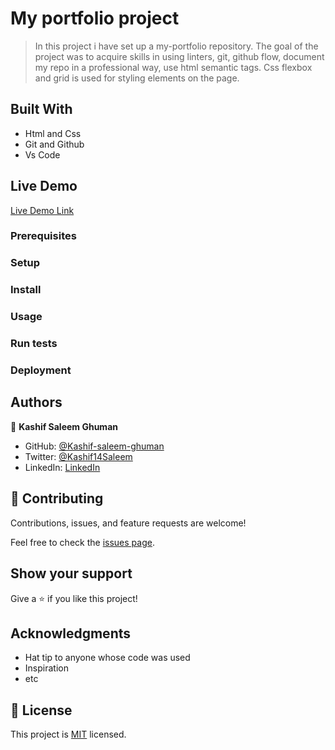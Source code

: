 # My portfolio project

> In this project i have set up a my-portfolio repository. The goal of the project was to acquire skills in using linters, git, github flow, document my repo in a professional way, use html semantic tags. Css flexbox and grid is used for styling elements on the page. 


## Built With

- Html and Css
- Git and Github
- Vs Code

## Live Demo 

[Live Demo Link]([https://kashif-saleem-ghuman.github.io/My-Portfolio-/)

### Prerequisites

### Setup

### Install

### Usage

### Run tests

### Deployment


## Authors

👤 **Kashif Saleem Ghuman**

- GitHub: [@Kashif-saleem-ghuman](https://github.com/Kashif-Saleem-Ghuman)
- Twitter: [@Kashif14Saleem](https://twitter.com/Kashif14Saleem)
- LinkedIn: [LinkedIn](https://www.linkedin.com/in/kashif-saleem-45ba95215/)



## 🤝 Contributing

Contributions, issues, and feature requests are welcome!

Feel free to check the [issues page](../../issues/).

## Show your support

Give a ⭐️ if you like this project!

## Acknowledgments

- Hat tip to anyone whose code was used
- Inspiration
- etc

## 📝 License

This project is [MIT](./LICENSE) licensed.

